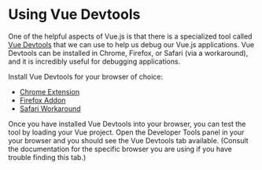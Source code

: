 # Using Vue Devtools

One of the helpful aspects of Vue.js is that there is a specialized tool called [Vue Devtools](https://github.com/vuejs/vue-devtools#vue-devtools) that we can use to help us debug our Vue.js applications. Vue Devtools can be installed in Chrome, Firefox, or Safari (via a workaround), and it is incredibly useful for debugging applications.

Install Vue Devtools for your browser of choice:

* [Chrome Extension](https://chrome.google.com/webstore/detail/vuejs-devtools/nhdogjmejiglipccpnnnanhbledajbpd)
* [Firefox Addon](https://addons.mozilla.org/en-US/firefox/addon/vue-js-devtools/)
* [Safari Workaround](https://github.com/vuejs/vue-devtools/blob/master/docs/workaround-for-safari.md)

Once you have installed Vue Devtools into your browser, you can test the tool by loading your Vue project. Open the Developer Tools panel in your your browser and you should see the Vue Devtools tab available. (Consult the documentation for the specific browser you are using if you have trouble finding this tab.)


